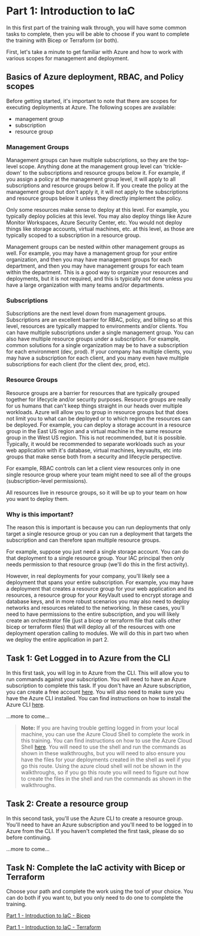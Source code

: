 # Part 1: Introduction to IaC 

In this first part of the training walk through, you will have some common tasks to complete, then you will be able to choose if you want to complete the training with Bicep or Terraform (or both). 

First, let's take a minute to get familiar with Azure and how to work with various scopes for management and deployment. 

## Basics of Azure deployment, RBAC, and Policy scopes

Before getting started, it's important to note that there are scopes for executing deployments at Azure.  The following scopes are available:
- management group
- subscription
- resource group

### Management Groups

Management groups can have multiple subscriptions, so they are the top-level scope.  Anything done at the management group level can 'trickle-down' to the subscriptions and resource groups below it.  For example, if you assign a policy at the management group level, it will apply to all subscriptions and resource groups below it. If you create the policy at the management group but don't apply it, it will not apply to the subscriptions and resource groups below it unless they directly implement the policy.

Only some resources make sense to deploy at this level.  For example, you typically deploy policies at this level.  You may also deploy things like Azure Monitor Workspaces, Azure Security Center, etc.  You would not deploy things like storage accounts, virtual machines, etc. at this level, as those are typically scoped to a subscription in a resource group.

Management groups can be nested within other management groups as well. For example, you may have a management group for your entire organization, and then you may have management groups for each department, and then you may have management groups for each team within the department.  This is a good way to organize your resources and deployments, but it is not required, and this is typically not done unless you have a large organization with many teams and/or departments.

### Subscriptions

Subscriptions are the next level down from management groups.  Subscriptions are an excellent barrier for RBAC, policy, and billing so at this level, resources are typically mapped to environments and/or clients.  You can have multiple subscriptions under a single management group.  You can also have multiple resource groups under a subscription.  For example, common solutions for a single organization may be to have a subscription for each environment (dev, prod).  If your company has multiple clients, you may have a subscription for each client, and you many even have multiple subscriptions for each client (for the client dev, prod, etc).

### Resource Groups

Resource groups are a barrier for resources that are typically grouped together for lifecycle and/or security purposes. Resource groups are really for us humans that can't keep things straight in our heads over multiple workloads.  Azure will allow you to group in resource groups but that does not limit you to what can be deployed or to which region the resources can be deployed.  For example, you can deploy a storage account in a resource group in the East US region and a virtual machine in the same resource group in the West US region.  This is not recommended, but it is possible.  Typically, it would be recommended to separate workloads such as your web application with it's database, virtual machines, keyvaults, etc into groups that make sense both from a security and lifecycle perspective.  

For example, RBAC controls can let a client view resources only in one single resource group where your team might need to see all of the groups (subscription-level permissions).  

All resources live in resource groups, so it will be up to your team on how you want to deploy them.

### Why is this important?  

The reason this is important is because you can run deployments that only target a single resource group or you can run a deployment that targets the subscription and can therefore span multiple resource groups.

For example, suppose you just need a single storage account.  You can do that deployment to a single resource group.  Your IAC principal then only needs permission to that resource group (we'll do this in the first activity).

However, in real deployments for your company, you'll likely see a deployment that spans your entire subscription.  For example, you may have a deployment that creates a resource group for your web application and its resources, a resource group for your KeyVault used to encrypt storage and database keys, and in more robust scenarios you may also need to deploy networks and resources related to the networking. In these cases, you'll need to have permissions to the entire subscription, and you will likely create an orchestrator file (just a bicep or terraform file that calls other bicep or terraform files) that will deploy all of the resources with one deployment operation calling to modules. We will do this in part two when we deploy the entire application in part 2.

## Task 1: Get Logged in to Azure from the CLI

In this first task, you will log in to Azure from the CLI.  This will allow you to run commands against your subscription.  You will need to have an Azure subscription to complete this task.  If you don't have an Azure subscription, you can create a free account [here](https://azure.microsoft.com/en-us/free/).  You will also need to make sure you have the Azure CLI installed.  You can find instructions on how to install the Azure CLI [here](https://docs.microsoft.com/en-us/cli/azure/install-azure-cli).

...more to come...

>**Note:** If you are having trouble getting logged in from your local machine, you can use the Azure Cloud Shell to complete the work in this training.  You can find instructions on how to use the Azure Cloud Shell [here](https://docs.microsoft.com/en-us/azure/cloud-shell/overview).  You will need to use the shell and run the commands as shown in these walkthroughs, but you will need to also ensure you have the files for your deployments created in the shell as well if you go this route.  Using the azure cloud shell will not be shown in the walkthroughs, so if you go this route you will need to figure out how to create the files in the shell and run the commands as shown in the walkthroughs.

## Task 2: Create a resource group

In this second task, you'll use the Azure CLI to create a resource group.  You'll need to have an Azure subscription and you'll need to be logged in to Azure from the CLI.  If you haven't completed the first task, please do so before continuing.  

...more to come...


## Task N: Complete the IaC activity with Bicep or Terraform

Choose your path and complete the work using the tool of your choice.  You can do both if you want to, but you only need to do one to complete the training.

[Part 1 - Introduction to IaC - Bicep](Part1_IntroductionToIaC_bicep.md)  

[Part 1 - Introduction to IaC - Terraform](Part1_IntroductionToIaC_terraform.md)  
